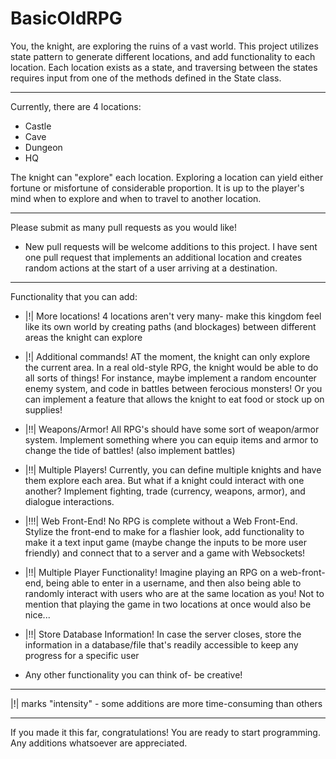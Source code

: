 # BasicOldRPG

You, the knight, are exploring the ruins of a vast world. This project utilizes state pattern to generate different locations, and add functionality to each location. Each location exists as a state, and traversing between the states requires input from one of the methods defined in the State class. 

---------------------------------------------------------------------------

Currently, there are 4 locations:
- Castle
- Cave
- Dungeon
- HQ

The knight can "explore" each location. Exploring a location can yield either fortune or misfortune of considerable proportion. It is up to the player's mind when to explore and when to travel to another location. 

---------------------------------------------------------------------------

Please submit as many pull requests as you would like!
- New pull requests will be welcome additions to this project. I have sent one pull request that implements an additional location and creates random actions at the start of a user arriving at a destination.

---------------------------------------------------------------------------

Functionality that you can add:
- |!| More locations! 4 locations aren't very many- make this kingdom feel like its own world by creating paths (and blockages) between different areas the knight can explore

- |!| Additional commands! AT the moment, the knight can only explore the current area. In a real old-style RPG, the knight would be able to do all sorts of things! For instance, maybe implement a random encounter enemy system, and code in battles between ferocious monsters! Or you can implement a feature that allows the knight to eat food or stock up on supplies!

- |!!| Weapons/Armor! All RPG's should have some sort of weapon/armor system. Implement something where you can equip items and armor to change the tide of battles! (also implement battles)

- |!!| Multiple Players! Currently, you can define multiple knights and have them explore each area. But what if a knight could interact with one another? Implement fighting, trade (currency, weapons, armor), and dialogue interactions.

- |!!!| Web Front-End! No RPG is complete without a Web Front-End. Stylize the front-end to make for a flashier look, add functionality to make it a text input game (maybe change the inputs to be more user friendly) and connect that to a server and a game with Websockets!

- |!!| Multiple Player Functionality! Imagine playing an RPG on a web-front-end, being able to enter in a username, and then also being able to randomly interact with users who are at the same location as you! Not to mention that playing the game in two locations at once would also be nice...

- |!!| Store Database Information! In case the server closes, store the information in a database/file that's readily accessible to keep any progress for a specific user

- Any other functionality you can think of- be creative!

---------------------------------------------------------------------------

|!| marks "intensity" - some additions are more time-consuming than others

---------------------------------------------------------------------------

If you made it this far, congratulations! You are ready to start programming. 
Any additions whatsoever are appreciated.
